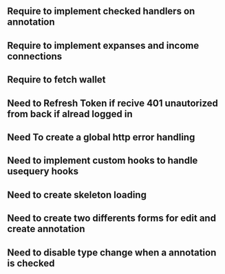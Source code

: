 ## Require to implement checked handlers on annotation
## Require to implement expanses and income connections
## Require to fetch wallet

## Need to Refresh Token if recive 401 unautorized from back if alread logged in
## Need To create a global http error handling
## Need to implement custom hooks to handle usequery hooks
## Need to create skeleton loading
## Need to create two differents forms for edit and create annotation
## Need to disable type change when a annotation is checked 